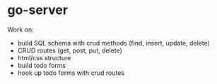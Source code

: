 # go-server

Work on:
* build SQL schema with crud methods (find, insert, update, delete)
* CRUD routes (get, post, put, delete)
* html/css structure
* build todo forms
* hook up todo forms with crud routes
